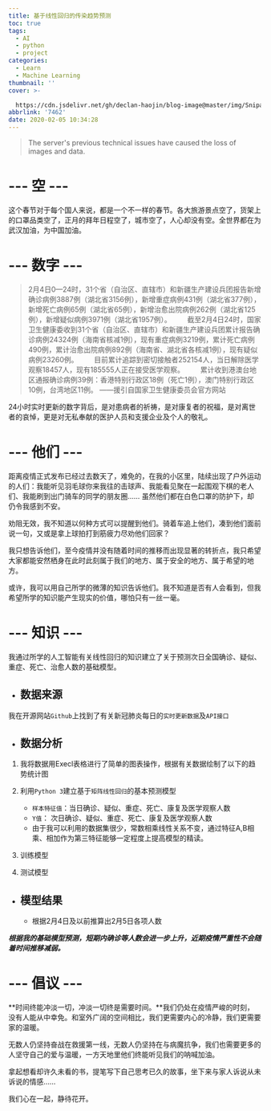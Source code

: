 ```yaml
---
title: 基于线性回归的传染趋势预测
toc: true
tags:
  - AI
  - python
  - project
categories:
  - Learn
  - Machine Learning
thumbnail: ''
cover: >-

  https://cdn.jsdelivr.net/gh/declan-haojin/blog-image@master/img/Snipaste_2020-02-06_10-48-07.png
abbrlink: '7462'
date: 2020-02-05 10:34:28
---
```



> The server's previous technical issues have caused the loss of images and data.

# --- 空 ---

​	这个春节对于每个国人来说，都是一个不一样的春节。各大旅游景点空了，货架上的口罩品类空了，正月的拜年日程空了，城市空了，人心却没有空。全世界都在为武汉加油，为中国加油。


# --- 数字 ---


> ​		2月4日0—24时，31个省（自治区、直辖市）和新疆生产建设兵团报告新增确诊病例3887例（湖北省3156例），新增重症病例431例（湖北省377例），新增死亡病例65例（湖北省65例），新增治愈出院病例262例（湖北省125例），新增疑似病例3971例（湖北省1957例）。
> 　　截至2月4日24时，国家卫生健康委收到31个省（自治区、直辖市）和新疆生产建设兵团累计报告确诊病例24324例（海南省核减1例），现有重症病例3219例，累计死亡病例490例，累计治愈出院病例892例（海南省、湖北省各核减1例），现有疑似病例23260例。
> 　　目前累计追踪到密切接触者252154人，当日解除医学观察18457人，现有185555人正在接受医学观察。
> 　　累计收到港澳台地区通报确诊病例39例：香港特别行政区18例（死亡1例），澳门特别行政区10例，台湾地区11例。
>  ——援引自国家卫生健康委员会官方网站

​	24小时实时更新的数字背后，是对患病者的祈祷，是对康复者的祝福，是对离世者的哀悼，更是对无私奉献的医护人员和支援企业及个人的敬礼。

<!--more-->


# --- 他们 ---

​	距离疫情正式发布已经过去数天了，难免的，在我的小区里，陆续出现了户外运动的人们：我能听见羽毛球你来我往的击球声、我能看见聚在一起围观下棋的老人们、我能刷到出门骑车的同学的朋友圈…… 虽然他们都在白色口罩的防护下，却仍令我感到不安。

​	劝阻无效，我不知道以何种方式可以提醒到他们。骑着车追上他们，凑到他们面前说一句，又或是拿上球拍打到筋疲力尽劝他们回家？

​	我只想告诉他们，至今疫情并没有随着时间的推移而出现显著的转折点，我只希望大家都能安然栖身在此时此刻属于我们的地方、属于安全的地方、属于希望的地方。

​	或许，我可以用自己所学的微薄的知识告诉他们。我不知道是否有人会看到，但我希望所学的知识能产生现实的价值，哪怕只有一丝一毫。

# --- 知识 ---

​	我通过所学的人工智能有关线性回归的知识建立了关于预测次日全国确诊、疑似、重症、死亡、治愈人数的基础模型。

- ## **数据来源**

我在开源网站`Github`上找到了有关新冠肺炎每日的`实时更新数据`及`API接口`


- ## **数据分析**

1. 我将数据用Execl表格进行了简单的图表操作，根据有关数据绘制了以下的趋势统计图


2. 利用`Python 3`建立基于`矩阵线性回归`的基本预测模型
   - `样本特征值`：当日确诊、疑似、重症、死亡、康复及医学观察人数
   - `Y值`： 次日确诊、疑似、重症、死亡、康复及医学观察人数
   - 由于我可以利用的数据集很少，常数相乘线性关系不变，通过特征A,B相乘、相加作为第三特征能够一定程度上提高模型的精读。


3. 训练模型
4. 测试模型

- ## **模型结果**

  - 根据2月4日及以前推算出2月5日各项人数



***根据我的基础模型预测，短期内确诊等人数会进一步上升，近期疫情严重性不会随着时间推移减弱。***

# --- 倡议 ---

**时间终能冲淡一切，冲淡一切终是需要时间。**我们仍处在疫情严峻的时刻，没有人能从中幸免。和室外广阔的空间相比，我们更需要内心的冷静，我们更需要家的温暖。

无数人仍坚持奋战在救援第一线，无数人仍坚持在与病魔抗争，我们也需要更多的人坚守自己的爱与温暖，一方天地里他们终能听见我们的呐喊加油。

拿起想看却许久未看的书，提笔写下自己思考已久的故事，坐下来与家人诉说从未诉说的情感……

我们心在一起，静待花开。
